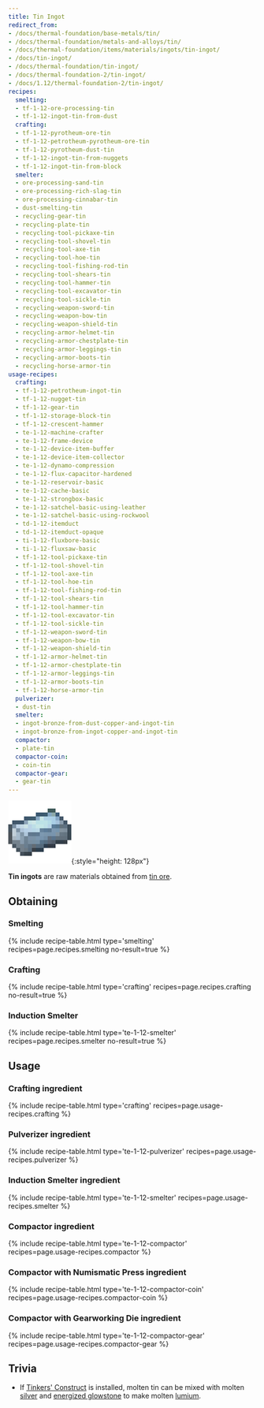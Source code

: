 ```yaml
---
title: Tin Ingot
redirect_from:
- /docs/thermal-foundation/base-metals/tin/
- /docs/thermal-foundation/metals-and-alloys/tin/
- /docs/thermal-foundation/items/materials/ingots/tin-ingot/
- /docs/tin-ingot/
- /docs/thermal-foundation/tin-ingot/
- /docs/thermal-foundation-2/tin-ingot/
- /docs/1.12/thermal-foundation-2/tin-ingot/
recipes:
  smelting:
  - tf-1-12-ore-processing-tin
  - tf-1-12-ingot-tin-from-dust
  crafting:
  - tf-1-12-pyrotheum-ore-tin
  - tf-1-12-petrotheum-pyrotheum-ore-tin
  - tf-1-12-pyrotheum-dust-tin
  - tf-1-12-ingot-tin-from-nuggets
  - tf-1-12-ingot-tin-from-block
  smelter:
  - ore-processing-sand-tin
  - ore-processing-rich-slag-tin
  - ore-processing-cinnabar-tin
  - dust-smelting-tin
  - recycling-gear-tin
  - recycling-plate-tin
  - recycling-tool-pickaxe-tin
  - recycling-tool-shovel-tin
  - recycling-tool-axe-tin
  - recycling-tool-hoe-tin
  - recycling-tool-fishing-rod-tin
  - recycling-tool-shears-tin
  - recycling-tool-hammer-tin
  - recycling-tool-excavator-tin
  - recycling-tool-sickle-tin
  - recycling-weapon-sword-tin
  - recycling-weapon-bow-tin
  - recycling-weapon-shield-tin
  - recycling-armor-helmet-tin
  - recycling-armor-chestplate-tin
  - recycling-armor-leggings-tin
  - recycling-armor-boots-tin
  - recycling-horse-armor-tin
usage-recipes:
  crafting:
  - tf-1-12-petrotheum-ingot-tin
  - tf-1-12-nugget-tin
  - tf-1-12-gear-tin
  - tf-1-12-storage-block-tin
  - tf-1-12-crescent-hammer
  - te-1-12-machine-crafter
  - te-1-12-frame-device
  - te-1-12-device-item-buffer
  - te-1-12-device-item-collector
  - te-1-12-dynamo-compression
  - te-1-12-flux-capacitor-hardened
  - te-1-12-reservoir-basic
  - te-1-12-cache-basic
  - te-1-12-strongbox-basic
  - te-1-12-satchel-basic-using-leather
  - te-1-12-satchel-basic-using-rockwool
  - td-1-12-itemduct
  - td-1-12-itemduct-opaque
  - ti-1-12-fluxbore-basic
  - ti-1-12-fluxsaw-basic
  - tf-1-12-tool-pickaxe-tin
  - tf-1-12-tool-shovel-tin
  - tf-1-12-tool-axe-tin
  - tf-1-12-tool-hoe-tin
  - tf-1-12-tool-fishing-rod-tin
  - tf-1-12-tool-shears-tin
  - tf-1-12-tool-hammer-tin
  - tf-1-12-tool-excavator-tin
  - tf-1-12-tool-sickle-tin
  - tf-1-12-weapon-sword-tin
  - tf-1-12-weapon-bow-tin
  - tf-1-12-weapon-shield-tin
  - tf-1-12-armor-helmet-tin
  - tf-1-12-armor-chestplate-tin
  - tf-1-12-armor-leggings-tin
  - tf-1-12-armor-boots-tin
  - tf-1-12-horse-armor-tin
  pulverizer:
  - dust-tin
  smelter:
  - ingot-bronze-from-dust-copper-and-ingot-tin
  - ingot-bronze-from-ingot-copper-and-ingot-tin
  compactor:
  - plate-tin
  compactor-coin:
  - coin-tin
  compactor-gear:
  - gear-tin
---
```


![Tin ingot](/assets/images/thermal-foundation-2/ingot-tin.png){:style="height: 128px"}


**Tin ingots** are raw materials obtained from [tin ore](/docs/1.12/thermal-foundation/tin-ore/).


Obtaining
---------

### Smelting
{% include recipe-table.html type='smelting' recipes=page.recipes.smelting no-result=true %}

### Crafting
{% include recipe-table.html type='crafting' recipes=page.recipes.crafting no-result=true %}

### Induction Smelter
{% include recipe-table.html type='te-1-12-smelter' recipes=page.recipes.smelter no-result=true %}


Usage
-----

### Crafting ingredient
{% include recipe-table.html type='crafting' recipes=page.usage-recipes.crafting %}

### Pulverizer ingredient
{% include recipe-table.html type='te-1-12-pulverizer' recipes=page.usage-recipes.pulverizer %}

### Induction Smelter ingredient
{% include recipe-table.html type='te-1-12-smelter' recipes=page.usage-recipes.smelter %}

### Compactor ingredient
{% include recipe-table.html type='te-1-12-compactor' recipes=page.usage-recipes.compactor %}

### Compactor with Numismatic Press ingredient
{% include recipe-table.html type='te-1-12-compactor-coin' recipes=page.usage-recipes.compactor-coin %}

### Compactor with Gearworking Die ingredient
{% include recipe-table.html type='te-1-12-compactor-gear' recipes=page.usage-recipes.compactor-gear %}


Trivia
------

* If [Tinkers'
  Construct](https://minecraft.curseforge.com/projects/tinkers-construct) is
  installed, molten tin can be mixed with molten [silver](/docs/1.12/thermal-foundation/silver-ingot/)
  and [energized glowstone](/docs/1.12/thermal-foundation/energized-glowstone/) to make molten
  [lumium](/docs/1.12/thermal-foundation/lumium-ingot/).

